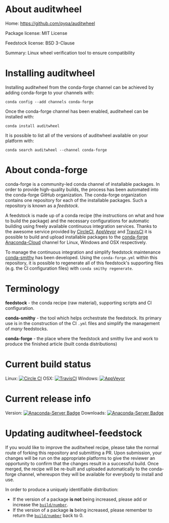 About auditwheel
================

Home: https://github.com/pypa/auditwheel

Package license: MIT License

Feedstock license: BSD 3-Clause

Summary: Linux wheel verification tool to ensure compatibility



Installing auditwheel
=====================

Installing auditwheel from the conda-forge channel can be achieved by adding conda-forge to your channels with:

```
conda config --add channels conda-forge
```

Once the conda-forge channel has been enabled, auditwheel can be installed with:

```
conda install auditwheel
```

It is possible to list all of the versions of auditwheel available on your platform with:

```
conda search auditwheel --channel conda-forge
```


About conda-forge
=================

conda-forge is a community-led conda channel of installable packages.
In order to provide high-quality builds, the process has been automated into the
conda-forge GitHub organization. The conda-forge organization contains one repository 
for each of the installable packages. Such a repository is known as a *feedstock*.

A feedstock is made up of a conda recipe (the instructions on what and how to build
the package) and the necessary configurations for automatic building using freely
available continuous integration services. Thanks to the awesome service provided by
[CircleCI](https://circleci.com/), [AppVeyor](http://www.appveyor.com/)
and [TravisCI](https://travis-ci.org/) it is possible to build and upload installable
packages to the [conda-forge](https://anaconda.org/conda-forge)
[Anaconda-Cloud](http://docs.anaconda.org/) channel for Linux, Windows and OSX respectively.

To manage the continuous integration and simplify feedstock maintenance
[conda-smithy](http://github.com/conda-forge/conda-smithy) has been developed.
Using the ``conda-forge.yml`` within this repository, it is possible to regenerate all of
this feedstock's supporting files (e.g. the CI configuration files) with ``conda smithy regenerate``.


Terminology
===========

**feedstock** - the conda recipe (raw material), supporting scripts and CI configuration.

**conda-smithy** - the tool which helps orchestrate the feedstock.
                   Its primary use is in the construction of the CI ``.yml`` files
                   and simplify the management of *many* feedstocks.

**conda-forge** - the place where the feedstock and smithy live and work to
                  produce the finished article (built conda distributions)

Current build status
====================

Linux: [![Circle CI](https://circleci.com/gh/conda-forge/auditwheel-feedstock.svg?style=svg)](https://circleci.com/gh/conda-forge/auditwheel-feedstock)
OSX: [![TravisCI](https://travis-ci.org/conda-forge/auditwheel-feedstock.svg?branch=master)](https://travis-ci.org/conda-forge/auditwheel-feedstock) 
Windows: [![AppVeyor](https://ci.appveyor.com/api/projects/status/github/conda-forge/auditwheel-feedstock?svg=True)](https://ci.appveyor.com/project/conda-forge/auditwheel-feedstock/branch/master)

Current release info
====================
Version: [![Anaconda-Server Badge](https://anaconda.org/conda-forge/auditwheel/badges/version.svg)](https://anaconda.org/conda-forge/auditwheel)
Downloads: [![Anaconda-Server Badge](https://anaconda.org/conda-forge/auditwheel/badges/downloads.svg)](https://anaconda.org/conda-forge/auditwheel)


Updating auditwheel-feedstock
=============================

If you would like to improve the auditwheel recipe, please take the normal
route of forking this repository and submitting a PR. Upon submission, your changes will
be run on the appropriate platforms to give the reviewer an opportunity to confirm that the
changes result in a successful build. Once merged, the recipe will be re-built and uploaded
automatically to the conda-forge channel, whereupon they will be available for everybody to
install and use.

In order to produce a uniquely identifiable distribution:
 * If the version of a package **is not** being increased, please add or increase
   the [``build/number``](http://conda.pydata.org/docs/building/meta-yaml.html#build-number-and-string). 
 * If the version of a package **is** being increased, please remember to return
   the [``build/number``](http://conda.pydata.org/docs/building/meta-yaml.html#build-number-and-string)
   back to 0.
